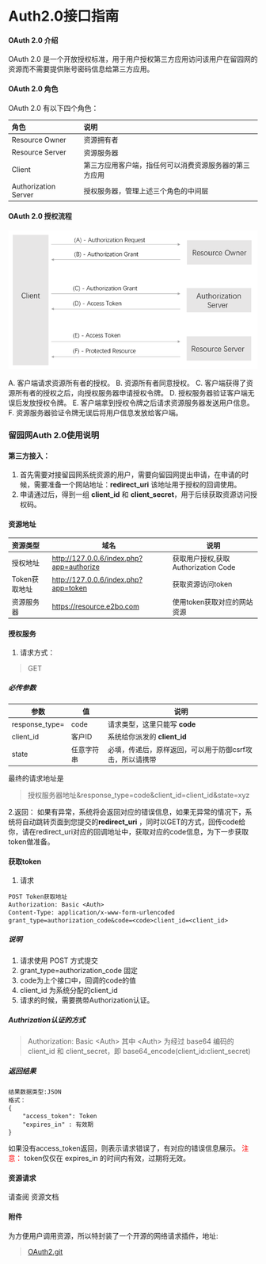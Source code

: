 # Auth2.0接口指南

#### OAuth 2.0 介绍
OAuth 2.0 是一个开放授权标准，用于用户授权第三方应用访问该用户在留园网的资源而不需要提供账号密码信息给第三方应用。

#### OAuth 2.0 角色
OAuth 2.0 有以下四个角色：


| 角色                  | 	说明                                              |
| :------------------- | :-------------------------------------------------- |
| Resource Owner       | 	资源拥有者                                         |
| Resource Server      | 	资源服务器                                         |
| Client               | 	第三方应用客户端，指任何可以消费资源服务器的第三方应用 |
| Authorization Server | 	授权服务器，管理上述三个角色的中间层                 |


#### OAuth 2.0 授权流程
<img src="./auth2.0.jpg" />

A. 客户端请求资源所有者的授权。
B. 资源所有者同意授权。
C. 客户端获得了资源所有者的授权之后，向授权服务器申请授权令牌。
D. 授权服务器验证客户端无误后发放授权令牌。
E. 客户端拿到授权令牌之后请求资源服务器发送用户信息。
F. 资源服务器验证令牌无误后将用户信息发放给客户端。

### 留园网Auth 2.0使用说明

#### 第三方接入：
1. 首先需要对接留园网系统资源的用户，需要向留园网提出申请，在申请的时候，需要准备一个网站地址：**redirect_uri** 该地址用于授权的回调使用。
2. 申请通过后，得到一组 **client_id** 和 **client_secret**，用于后续获取资源访问授权码。

#### 资源地址
| 资源类型      |                   域名                    |                说明                 |
| :------------ | ---------------------------------------- | ----------------------------------- |
| 授权地址      | http://127.0.0.6/index.php?app=authorize | 获取用户授权,获取 Authorization Code |
| Token获取地址 | http://127.0.0.6/index.php?app=token     | 获取资源访问token                    |
| 资源服务器     | https://resource.e2bo.com                | 使用token获取对应的网站资源           |


#### 授权服务
1. 请求方式：
> GET

##### 必传参数
|      参数       |     值     |                        说明                         |
| -------------- | --------- | --------------------------------------------------- |
| response_type= | code      | 请求类型，这里只能写 **code**                         |
| client_id      | 客户ID     | 系统给你派发的 **client_id**                         |
| state          | 任意字符串 | 必填，传递后，原样返回，可以用于防御csrf攻击，所以请携带 |

最终的请求地址是
> 授权服务器地址&response_type=code&client_id=client_id&state=xyz

2.返回：
如果有异常，系统将会返回对应的错误信息，如果无异常的情况下，系统将自动跳转页面到您提交的**redirect_uri**  ，同时以GET的方式，回传code给你，请在redirect_uri对应的回调地址中，获取对应的code信息，为下一步获取token做准备。

#### 获取token
1. 请求
```
POST Token获取地址
Authorization: Basic <Auth>
Content-Type: application/x-www-form-urlencoded
grant_type=authorization_code&code=<code>client_id=<client_id>
```
##### 说明
1.  请求使用 POST 方式提交
2.  grant_type=authorization_code 固定
3.  code为上个接口中，回调的code的值
4.  client_id 为系统分配的client_id
5.  请求的时候，需要携带Authorization认证。

##### Authrization认证的方式
> Authorization: Basic &lt;Auth&gt;
> 其中 &lt;Auth&gt; 为经过 base64 编码的 client_id 和 client_secret，即 base64_encode(client_id:client_secret)

##### 返回结果
```
结果数据类型:JSON
格式：
{
    "access_token": Token
    "expires_in" : 有效期
}

```
如果没有access_token返回，则表示请求错误了，有对应的错误信息展示。
<font color="red">注意：</font>
token仅仅在 expires_in 的时间内有效，过期将无效。

#### 资源请求
请查阅 资源文档

#### 附件
为方便用户调用资源，所以特封装了一个开源的网络请求插件，地址:
> [OAuth2.git](https://github.com/sixpark-source/OAuth2.git)